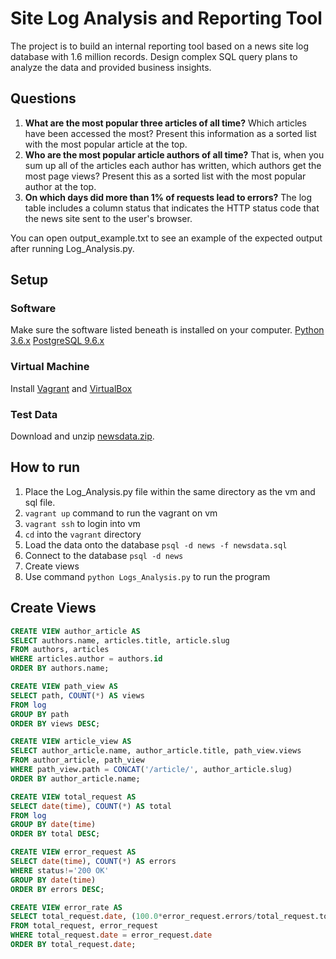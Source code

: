 # Site Log Analysis and Reporting Tool
The project is to build an internal reporting tool based on a news site log database with 1.6 million records. Design complex SQL query plans to analyze the data and provided business insights.

## Questions
1. **What are the most popular three articles of all time?** Which articles have been accessed the most?
  Present this information as a sorted list with the most popular article at the top.
2. **Who are the most popular article authors of all time?** That is, when you sum up all of the articles each author has written, which authors get the most page views? Present this as a sorted list with the most popular author at the top.
3. **On which days did more than 1% of requests lead to errors?** The log table includes a column status that indicates the HTTP status code that the news site sent to the user's browser.

You can open output_example.txt to see an example of the expected output after running Log_Analysis.py.

## Setup
### Software
Make sure the software listed beneath is installed on your computer.
[Python 3.6.x](https://www.python.org/downloads/)
[PostgreSQL 9.6.x](https://www.postgresql.org/download/)
### Virtual Machine
Install [Vagrant](https://www.vagrantup.com/) and [VirtualBox](https://www.virtualbox.org/)
### Test Data
Download and unzip [newsdata.zip](https://d17h27t6h515a5.cloudfront.net/topher/2016/August/57b5f748_newsdata/newsdata.zip).

## How to run
1. Place the Log_Analysis.py file within the same directory as the vm and sql file.
2. `vagrant up` command to run the vagrant on vm
3. `vagrant ssh` to login into vm
4. `cd` into the `vagrant` directory
5. Load the data onto the database `psql -d news -f newsdata.sql`
6. Connect to the database `psql -d news`
7. Create views
8. Use command `python Logs_Analysis.py` to run the program

## Create Views
```sql
CREATE VIEW author_article AS
SELECT authors.name, articles.title, article.slug
FROM authors, articles
WHERE articles.author = authors.id
ORDER BY authors.name;
```

```sql
CREATE VIEW path_view AS
SELECT path, COUNT(*) AS views
FROM log
GROUP BY path
ORDER BY views DESC;
```

```sql
CREATE VIEW article_view AS
SELECT author_article.name, author_article.title, path_view.views
FROM author_article, path_view
WHERE path_view.path = CONCAT('/article/', author_article.slug)
ORDER BY author_article.name;
```

```sql
CREATE VIEW total_request AS
SELECT date(time), COUNT(*) AS total
FROM log
GROUP BY date(time)
ORDER BY total DESC;
```

```sql
CREATE VIEW error_request AS
SELECT date(time), COUNT(*) AS errors
WHERE status!='200 OK'
GROUP BY date(time)
ORDER BY errors DESC;
```

```sql
CREATE VIEW error_rate AS
SELECT total_request.date, (100.0*error_request.errors/total_request.total) AS percentage
FROM total_request, error_request
WHERE total_request.date = error_request.date
ORDER BY total_request.date;
```